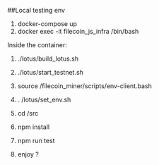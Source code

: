 ##Local testing env

1. docker-compose up
2. docker exec -it filecoin_js_infra /bin/bash

Inside the container:
1. ./lotus/build_lotus.sh
2. ./lotus/start_testnet.sh
3. source /filecoin_miner/scripts/env-client.bash
4. . /lotus/set_env.sh

5. cd /src
6. npm install
7. npm run test

8. enjoy ?